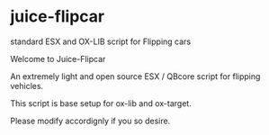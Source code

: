 # juice-flipcar
standard ESX and OX-LIB script for Flipping cars

Welcome to Juice-Flipcar

An extremely light and open source ESX / QBcore script for flipping vehicles.

This script is base setup for ox-lib and ox-target. 

Please modify accordignly if you so desire.